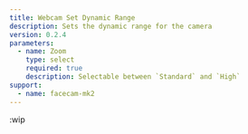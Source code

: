 ```yaml
---
title: Webcam Set Dynamic Range
description: Sets the dynamic range for the camera
version: 0.2.4
parameters:
  - name: Zoom
    type: select
    required: true
    description: Selectable between `Standard` and `High`
support:
  - name: facecam-mk2
---
```


:wip
